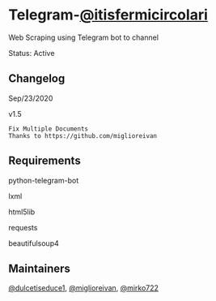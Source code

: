 # Telegram-[@itisfermicircolari](https://t.me/itisfermicircolari)

Web Scraping using Telegram bot to channel

Status: Active

## Changelog
Sep/23/2020

v1.5
```
Fix Multiple Documents
Thanks to https://github.com/miglioreivan
```

## Requirements

python-telegram-bot

lxml

html5lib

requests

beautifulsoup4


## Maintainers

[@dulcetiseduce1](https://github.com/dulcetiseduce1),
[@miglioreivan](https://github.com/miglioreivan),
[@mirko722](https://github.com/Mirko722)
